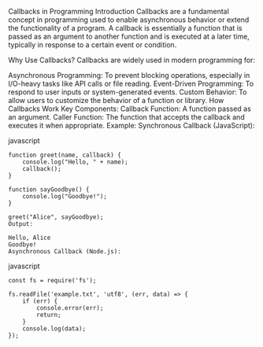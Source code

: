Callbacks in Programming
Introduction
Callbacks are a fundamental concept in programming used to enable asynchronous behavior or extend the functionality of a program. A callback is essentially a function that is passed as an argument to another function and is executed at a later time, typically in response to a certain event or condition.

Why Use Callbacks?
Callbacks are widely used in modern programming for:

Asynchronous Programming: To prevent blocking operations, especially in I/O-heavy tasks like API calls or file reading.
Event-Driven Programming: To respond to user inputs or system-generated events.
Custom Behavior: To allow users to customize the behavior of a function or library.
How Callbacks Work
Key Components:
Callback Function: A function passed as an argument.
Caller Function: The function that accepts the callback and executes it when appropriate.
Example:
Synchronous Callback (JavaScript):

javascript
```
function greet(name, callback) {
    console.log("Hello, " + name);
    callback();
}

function sayGoodbye() {
    console.log("Goodbye!");
}

greet("Alice", sayGoodbye);
Output:
```
```
Hello, Alice
Goodbye!
Asynchronous Callback (Node.js):
```
javascript
```
const fs = require('fs');

fs.readFile('example.txt', 'utf8', (err, data) => {
    if (err) {
        console.error(err);
        return;
    }
    console.log(data);
});
```
